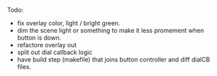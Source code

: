Todo:

- fix overlay color, light / bright green. 
- dim the scene light or something to make it less promement when button is down.
- refactore overlay out
- split out dial callback logic
- have build step (makefile) that joins button controller and diff dialCB files.
